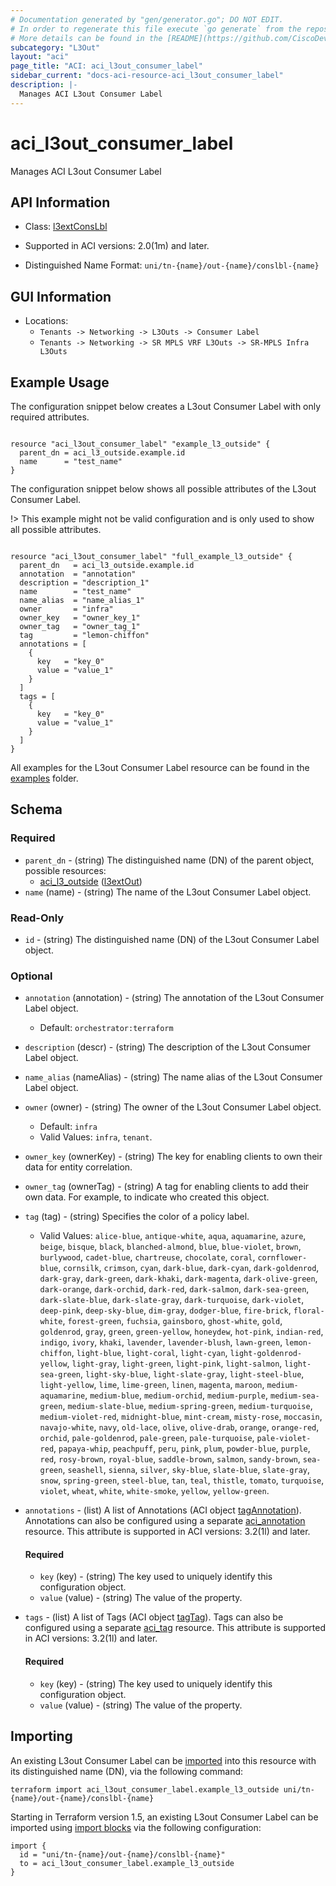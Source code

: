 ```yaml
---
# Documentation generated by "gen/generator.go"; DO NOT EDIT.
# In order to regenerate this file execute `go generate` from the repository root.
# More details can be found in the [README](https://github.com/CiscoDevNet/terraform-provider-aci/blob/master/README.md).
subcategory: "L3Out"
layout: "aci"
page_title: "ACI: aci_l3out_consumer_label"
sidebar_current: "docs-aci-resource-aci_l3out_consumer_label"
description: |-
  Manages ACI L3out Consumer Label
---
```


# aci_l3out_consumer_label #

Manages ACI L3out Consumer Label



## API Information ##

* Class: [l3extConsLbl](https://pubhub.devnetcloud.com/media/model-doc-latest/docs/app/index.html#/objects/l3extConsLbl/overview)

* Supported in ACI versions: 2.0(1m) and later.

* Distinguished Name Format: `uni/tn-{name}/out-{name}/conslbl-{name}`

## GUI Information ##

* Locations:
  - `Tenants -> Networking -> L3Outs -> Consumer Label`
  - `Tenants -> Networking -> SR MPLS VRF L3Outs -> SR-MPLS Infra L3Outs`

## Example Usage ##

The configuration snippet below creates a L3out Consumer Label with only required attributes.

```hcl

resource "aci_l3out_consumer_label" "example_l3_outside" {
  parent_dn = aci_l3_outside.example.id
  name      = "test_name"
}

```
The configuration snippet below shows all possible attributes of the L3out Consumer Label.

!> This example might not be valid configuration and is only used to show all possible attributes.

```hcl

resource "aci_l3out_consumer_label" "full_example_l3_outside" {
  parent_dn   = aci_l3_outside.example.id
  annotation  = "annotation"
  description = "description_1"
  name        = "test_name"
  name_alias  = "name_alias_1"
  owner       = "infra"
  owner_key   = "owner_key_1"
  owner_tag   = "owner_tag_1"
  tag         = "lemon-chiffon"
  annotations = [
    {
      key   = "key_0"
      value = "value_1"
    }
  ]
  tags = [
    {
      key   = "key_0"
      value = "value_1"
    }
  ]
}

```

All examples for the L3out Consumer Label resource can be found in the [examples](https://github.com/CiscoDevNet/terraform-provider-aci/tree/master/examples/resources/aci_l3out_consumer_label) folder.

## Schema ##

### Required ###

* `parent_dn` - (string) The distinguished name (DN) of the parent object, possible resources:
  - [aci_l3_outside](https://registry.terraform.io/providers/CiscoDevNet/aci/latest/docs/resources/l3_outside) ([l3extOut](https://pubhub.devnetcloud.com/media/model-doc-latest/docs/app/index.html#/objects/l3extOut/overview))
* `name` (name) - (string) The name of the L3out Consumer Label object.

### Read-Only ###

* `id` - (string) The distinguished name (DN) of the L3out Consumer Label object.

### Optional ###
  
* `annotation` (annotation) - (string) The annotation of the L3out Consumer Label object.
  - Default: `orchestrator:terraform`
* `description` (descr) - (string) The description of the L3out Consumer Label object.
* `name_alias` (nameAlias) - (string) The name alias of the L3out Consumer Label object.
* `owner` (owner) - (string) The owner of the L3out Consumer Label object.
  - Default: `infra`
  - Valid Values: `infra`, `tenant`.
* `owner_key` (ownerKey) - (string) The key for enabling clients to own their data for entity correlation.
* `owner_tag` (ownerTag) - (string) A tag for enabling clients to add their own data. For example, to indicate who created this object.
* `tag` (tag) - (string) Specifies the color of a policy label.
  - Valid Values: `alice-blue`, `antique-white`, `aqua`, `aquamarine`, `azure`, `beige`, `bisque`, `black`, `blanched-almond`, `blue`, `blue-violet`, `brown`, `burlywood`, `cadet-blue`, `chartreuse`, `chocolate`, `coral`, `cornflower-blue`, `cornsilk`, `crimson`, `cyan`, `dark-blue`, `dark-cyan`, `dark-goldenrod`, `dark-gray`, `dark-green`, `dark-khaki`, `dark-magenta`, `dark-olive-green`, `dark-orange`, `dark-orchid`, `dark-red`, `dark-salmon`, `dark-sea-green`, `dark-slate-blue`, `dark-slate-gray`, `dark-turquoise`, `dark-violet`, `deep-pink`, `deep-sky-blue`, `dim-gray`, `dodger-blue`, `fire-brick`, `floral-white`, `forest-green`, `fuchsia`, `gainsboro`, `ghost-white`, `gold`, `goldenrod`, `gray`, `green`, `green-yellow`, `honeydew`, `hot-pink`, `indian-red`, `indigo`, `ivory`, `khaki`, `lavender`, `lavender-blush`, `lawn-green`, `lemon-chiffon`, `light-blue`, `light-coral`, `light-cyan`, `light-goldenrod-yellow`, `light-gray`, `light-green`, `light-pink`, `light-salmon`, `light-sea-green`, `light-sky-blue`, `light-slate-gray`, `light-steel-blue`, `light-yellow`, `lime`, `lime-green`, `linen`, `magenta`, `maroon`, `medium-aquamarine`, `medium-blue`, `medium-orchid`, `medium-purple`, `medium-sea-green`, `medium-slate-blue`, `medium-spring-green`, `medium-turquoise`, `medium-violet-red`, `midnight-blue`, `mint-cream`, `misty-rose`, `moccasin`, `navajo-white`, `navy`, `old-lace`, `olive`, `olive-drab`, `orange`, `orange-red`, `orchid`, `pale-goldenrod`, `pale-green`, `pale-turquoise`, `pale-violet-red`, `papaya-whip`, `peachpuff`, `peru`, `pink`, `plum`, `powder-blue`, `purple`, `red`, `rosy-brown`, `royal-blue`, `saddle-brown`, `salmon`, `sandy-brown`, `sea-green`, `seashell`, `sienna`, `silver`, `sky-blue`, `slate-blue`, `slate-gray`, `snow`, `spring-green`, `steel-blue`, `tan`, `teal`, `thistle`, `tomato`, `turquoise`, `violet`, `wheat`, `white`, `white-smoke`, `yellow`, `yellow-green`.

* `annotations` - (list) A list of Annotations (ACI object [tagAnnotation](https://pubhub.devnetcloud.com/media/model-doc-latest/docs/app/index.html#/objects/tagAnnotation/overview)). Annotations can also be configured using a separate [aci_annotation](https://registry.terraform.io/providers/CiscoDevNet/aci/latest/docs/resources/annotation) resource. This attribute is supported in ACI versions: 3.2(1l) and later.
  
  #### Required ####
  
  * `key` (key) - (string) The key used to uniquely identify this configuration object.
  * `value` (value) - (string) The value of the property.

* `tags` - (list) A list of Tags (ACI object [tagTag](https://pubhub.devnetcloud.com/media/model-doc-latest/docs/app/index.html#/objects/tagTag/overview)). Tags can also be configured using a separate [aci_tag](https://registry.terraform.io/providers/CiscoDevNet/aci/latest/docs/resources/tag) resource. This attribute is supported in ACI versions: 3.2(1l) and later.
  
  #### Required ####
  
  * `key` (key) - (string) The key used to uniquely identify this configuration object.
  * `value` (value) - (string) The value of the property.

## Importing

An existing L3out Consumer Label can be [imported](https://www.terraform.io/docs/import/index.html) into this resource with its distinguished name (DN), via the following command:

```
terraform import aci_l3out_consumer_label.example_l3_outside uni/tn-{name}/out-{name}/conslbl-{name}
```

Starting in Terraform version 1.5, an existing L3out Consumer Label can be imported
using [import blocks](https://developer.hashicorp.com/terraform/language/import) via the following configuration:

```
import {
  id = "uni/tn-{name}/out-{name}/conslbl-{name}"
  to = aci_l3out_consumer_label.example_l3_outside
}
```
